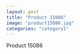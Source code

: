 ```yaml
---
layout: post
title: "Product 15086"
image: "product15086.jpg"
categories: "category1"
---
```

Product 15086

